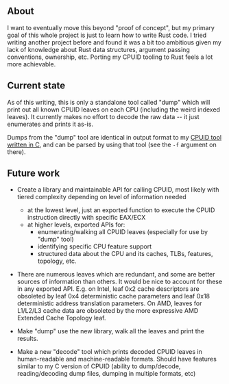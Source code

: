 ## About
I want to eventually move this beyond "proof of concept", but my primary goal
of this whole project is just to learn how to write Rust code. I tried writing
another project before and found it was a bit too ambitious given my lack of
knowledge about Rust data structures, argument passing conventions, ownership,
etc. Porting my CPUID tooling to Rust feels a lot more achievable.

## Current state
As of this writing, this is only a standalone tool called "dump" which will
print out all known CPUID leaves on each CPU (including the weird indexed
leaves). It currently makes no effort to decode the raw data -- it just
enumerates and prints it as-is.

Dumps from the "dump" tool are identical in output format to my [CPUID tool
written in C](https://github.com/tycho/cpuid), and can be parsed by using that
tool (see the `-f` argument on there).

## Future work
* Create a library and maintainable API for calling CPUID, most likely with tiered
  complexity depending on level of information needed
	- at the lowest level, just an exported function to execute the CPUID
    instruction directly with specific EAX/ECX
	- at higher levels, exported APIs for:
      + enumerating/walking all CPUID leaves (especially for use by "dump" tool)
      + identifying specific CPU feature support
      + structured data about the CPU and its caches, TLBs, features,
      topology, etc.
      
* There are numerous leaves which are redundant, and some are better sources of
  information than others. It would be nice to account for these in any
  exported API. E.g. on Intel, leaf 0x2 cache descriptors are obsoleted by
  leaf 0x4 deterministic cache parameters and leaf 0x18 deterministic address
  translation parameters. On AMD, leaves for L1/L2/L3 cache data are
  obsoleted by the more expressive AMD Extended Cache Topology leaf.

* Make "dump" use the new library, walk all the leaves and print the results.

* Make a new "decode" tool which prints decoded CPUID leaves in
  human-readable and machine-readable formats. Should have features similar to
  my C version of CPUID (ability to dump/decode, reading/decoding dump files,
  dumping in multiple formats, etc)
